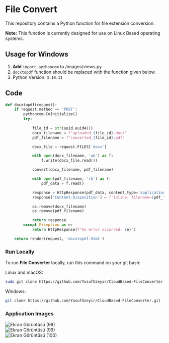 # File Convert

This repository contains a Python function for file extension conversion.

**Note:** This function is currently designed for use on Linux Based operating systems.

## Usage for Windows

1. **Add** `import pythoncom` to /images/views.py.
2. `docxtopdf` function should be replaced with the function given below.
3. Python Version: `3.10.11`
## Code

```python
def docxtopdf(request):
    if request.method == 'POST':
        pythoncom.CoInitialize()  
        try:
            
            file_id = str(uuid.uuid4())
            docx_filename = f"uploaded_{file_id}.docx" 
            pdf_filename = f"converted_{file_id}.pdf"

            docx_file = request.FILES['docx']

            with open(docx_filename, 'wb') as f:
                f.write(docx_file.read())

            convert(docx_filename, pdf_filename)  

            with open(pdf_filename, 'rb') as f:
                pdf_data = f.read()

            response = HttpResponse(pdf_data, content_type='application/pdf')
            response['Content-Disposition'] = f'inline; filename={pdf_filename}'

            os.remove(docx_filename)
            os.remove(pdf_filename)

            return response
        except Exception as e:
            return HttpResponse(f"An error occurred: {e}")

    return render(request, 'docxtopdf.html')
```

### Run Locally

To run **File Converter** locally, run this command on your git bash:

Linux and macOS:

```bash
sudo git clone https://github.com/YusufUzeyir/CloudBased-FileConverter.git
```

Windows:

```bash
git clone https://github.com/YusufUzeyir/CloudBased-FileConverter.git
```
### Application Images

![Ekran Görüntüsü (98)](https://github.com/YusufUzeyir/CloudBased-FileConverter/assets/92249669/9a1c54b6-cfd4-41d6-be40-cf00098c1a58)<br>
![Ekran Görüntüsü (99)](https://github.com/YusufUzeyir/CloudBased-FileConverter/assets/92249669/7cc52328-b30d-444b-897d-e2abeb100096)<br>
![Ekran Görüntüsü (100)](https://github.com/YusufUzeyir/CloudBased-FileConverter/assets/92249669/adb8311a-0007-478e-a1bf-5d5f7bf46ab2)




